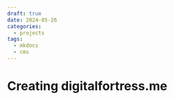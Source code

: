 ```yaml
---
draft: true 
date: 2024-05-26
categories:
  - projects
tags:
  - mkdocs
  - cms
---
```


# Creating digitalfortress.me
